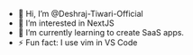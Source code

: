 - 👋 Hi, I’m @Deshraj-Tiwari-Official
- 👀 I’m interested in NextJS
- 🌱 I’m currently learning to create SaaS apps.
- ⚡ Fun fact: I use vim in VS Code

<!---
Deshraj-Tiwari-Official/Deshraj-Tiwari-Official is a ✨ special ✨ repository because its `README.md` (this file) appears on your GitHub profile.
You can click the Preview link to take a look at your changes.
--->
